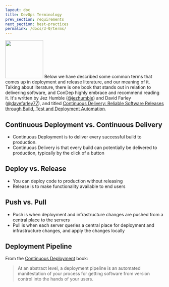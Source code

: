 ```yaml
---
layout: doc
title: DevOps Terminology
prev_section: requirements
next_section: best-practices
permalink: /docs/3-0/terms/
---
```


[<img src="http://ecx.images-amazon.com/images/I/71sYKaNItcL.jpg" class="img-align-right" style="width: 120px;">](http://www.amazon.com/dp/0321601912?tag=contindelive-20)
Below we have described some common terms that comes up in deployment and release 
literature, and our meaning of it. Talking about literature, there is one book that 
stands out in relation to delivering software, and ConDep highly embrace and 
recommend reading it. It's written by Jez Humble ([@jezhumble](https://twitter.com/jezhumble)) 
and David Farley ([@davefarley77](https://twitter.com/davefarley77)), and 
titled [Continuous Delivery: Reliable Software Releases through Build, Test and Deployment Automation](http://www.amazon.com/dp/0321601912?tag=contindelive-20).

## Continuous Deployment vs. Continuous Delivery

* Continuous Deployment is to deliver every successful build to production.
* Continuous Delivery is that every build can potentially be delivered to production, 
  typically by the click of a button

## Deploy vs. Release

* You can deploy code to production without releasing
* Release is to make functionality available to end users

## Push vs. Pull

* Push is when deployment and infrastructure changes are pushed from a central place 
  to the servers
* Pull is when each server queries a central place for deployment and infrastructure 
  changes, and apply the changes locally

## Deployment Pipeline

From the [Continuous Deployment](http://www.amazon.com/dp/0321601912?tag=contindelive-20) book:

> At an abstract level, a deployment pipeline is an automated manifestation of your 
> process for getting software from version control into the hands of your users.
